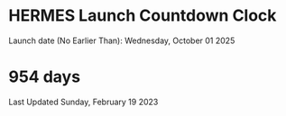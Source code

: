 # HERMES Launch Countdown Clock

Launch date (No Earlier Than): Wednesday, October 01 2025
# 954 days

Last Updated Sunday, February 19 2023